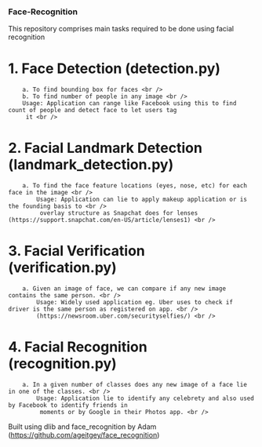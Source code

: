 ### Face-Recognition

  This repository comprises main tasks required to be done using facial recognition

  # 1. Face Detection (detection.py) <br />
        a. To find bounding box for faces <br />
        b. To find number of people in any image <br />
        Usage: Application can range like Facebook using this to find count of people and detect face to let users tag
         it <br />
  # 2. Facial Landmark Detection (landmark_detection.py) <br />
        a. To find the face feature locations (eyes, nose, etc) for each face in the image <br />
            Usage: Application can lie to apply makeup application or is the founding basis to <br />
             overlay structure as Snapchat does for lenses (https://support.snapchat.com/en-US/article/lenses1) <br />
  # 3. Facial Verification (verification.py) <br />
        a. Given an image of face, we can compare if any new image contains the same person. <br />
            Usage: Widely used application eg. Uber uses to check if driver is the same person as registered on app. <br />
            (https://newsroom.uber.com/securityselfies/) <br />
  # 4. Facial Recognition (recognition.py) <br />
        a. In a given number of classes does any new image of a face lie in one of the classes. <br />
            Usage: Application lie to identify any celebrety and also used by Facebook to identify friends in
             moments or by Google in their Photos app. <br />


  Built using dlib and face_recognition by Adam (https://github.com/ageitgey/face_recognition) <br />
